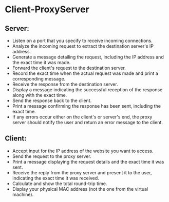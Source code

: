 # Client-ProxyServer

## Server:
* Listen on a port that you specify to receive incoming connections.
* Analyze the incoming request to extract the destination server's IP address.
* Generate a message detailing the request, including the IP address and the exact time it was made.
* Forward the client's request to the destination server.
* Record the exact time when the actual request was made and print a corresponding message.
* Receive the response from the destination server.
* Display a message indicating the successful reception of the response along with the exact time.
* Send the response back to the client.
* Print a message confirming the response has been sent, including the exact time.
* If any errors occur either on the client's or server's end, the proxy server should notify the user and return an error message to the client.

## Client:
* Accept input for the IP address of the website you want to access.
* Send the request to the proxy server.
* Print a message displaying the request details and the exact time it was sent.
* Receive the reply from the proxy server and present it to the user, indicating the exact time it was received.
* Calculate and show the total round-trip time.
* Display your physical MAC address (not the one from the virtual machine).

